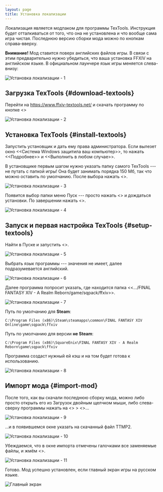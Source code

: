 ```yaml
---
layout: page
title: Установка локализации
---
```


Локализация является модпаком для программы TexTools. Инструкция будет отталкиваться от того, что она не установлена и что вообще сама игра чистая. Последнюю версию сборки мода можно по кнопкам справа-вверху.

**Внимание!** Мод ставится поверх английских файлов игры. В связи с этим предварительно нужно убедиться, что ваша установка FFXIV на английском языке. В официальном лаунчере язык игры меняется слева-внизу:

![Установка локализации - 1](/assets/images/install-guide-01.png)

## Загрузка TexTools {#download-textools}
Перейти на <https://www.ffxiv-textools.net/> и скачать программу по кнопке <<Download TexTools>>

![Установка локализации - 2](/assets/images/install-guide-02.png)

## Установка TexTools {#install-textools}
Запустить установщик и дать ему права администратора. Если вылезет окно <<Система Windows защитила ваш компьютер>>, то нажать <<Подробнее>> и <<Выполнить в любом случае>>.

В установщике первым шагом нужно указать папку самого TexTools --- не путать с папкой игры! Она будет занимать порядка 150 Мб, так что можно оставить по умолчанию. После выбора нажать <<Next>>.
 
![Установка локализации - 3](/assets/images/install-guide-03.png)

Появится выбор папки меню Пуск --- просто нажать <<Install>> и дождаться установки. По завершении нажать <<Close>>.

![Установка локализации - 4](/assets/images/install-guide-04.png)

## Запуск и первая настройка TexTools {#setup-textools}

Найти в Пуске и запустить <<FFXIV TexTools>>.

![Установка локализации - 5](/assets/images/install-guide-05.png)

Выбрать язык программы --- значения не имеет, далее подразумевается английский.

![Установка локализации - 6](/assets/images/install-guide-06.png)

Далее программа попросит указать, где находится папка <<.../FINAL FANTASY XIV - A Realm Reborn/game/sqpack/ffxiv>>.

![Установка локализации - 7](/assets/images/install-guide-07.png)

Путь по умолчанию для **Steam**:

`C:\Program Files (x86)\Steam\steamapps\common\FINAL FANTASY XIV Online\game\sqpack\ffxiv`

Путь по умолчанию для версии **не Steam**:

`C:\Program Files (x86)\SquareEnix\FINAL FANTASY XIV - A Realm Reborn\game\sqpack\ffxiv`

Программа создаст нужный ей кэш и на том будет готова к использованию.
 
![Установка локализации - 8](/assets/images/install-guide-08.png)

## Импорт мода {#import-mod}

После того, как вы скачали последнюю сборку мода, можно либо просто открыть его из Загрузок двойным щелчком мыши, либо слева-сверху программы нажать на <<Mods>> > <<Import ModPacks>>…
 
![Установка локализации - 9](/assets/images/install-guide-09.png)

…и в появившемся окне указать на скачанный файл TTMP2.
 
![Установка локализации - 10](/assets/images/install-guide-10.png)

Убеждаемся, что в окне импорта отмечены галочками все заменяемые файлы, и жмём <<Import ModPack>>.

![Установка локализации - 11](/assets/images/install-guide-11.png)

Готово. Мод успешно установлен, если главный экран игры на русском языке.

![Главный экран](/assets/images/gallery-01.png)